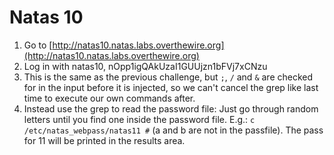 # Natas 10

1. Go to [http://natas10.natas.labs.overthewire.org](http://natas10.natas.labs.overthewire.org)
2. Log in with natas10, nOpp1igQAkUzaI1GUUjzn1bFVj7xCNzu
3. This is the same as the previous challenge, but `;`, `/` and `&` are checked for in the input before it is injected, so we can't cancel the grep like last time to execute our own commands after.
4. Instead use the grep to read the password file: Just go through random letters until you find one inside the password file. E.g.: `c /etc/natas_webpass/natas11 #` (a and b are not in the passfile). The pass for 11 will be printed in the results area.
